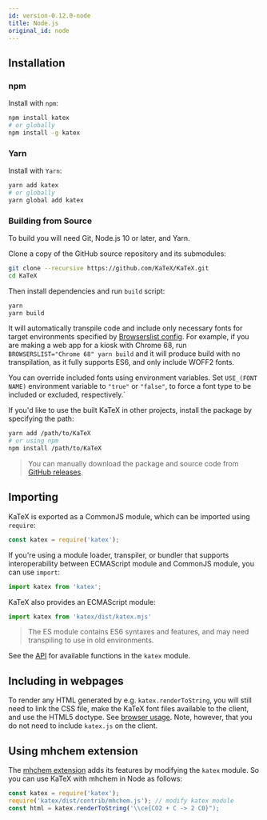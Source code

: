 ```yaml
---
id: version-0.12.0-node
title: Node.js
original_id: node
---
```

## Installation
### npm
Install with `npm`:

```bash
npm install katex
# or globally
npm install -g katex
```

### Yarn
Install with `Yarn`:

```bash
yarn add katex
# or globally
yarn global add katex
```

### Building from Source
To build you will need Git, Node.js 10 or later, and Yarn.

Clone a copy of the GitHub source repository and its submodules:
```bash
git clone --recursive https://github.com/KaTeX/KaTeX.git
cd KaTeX
```

Then install dependencies and run `build` script:
```bash
yarn
yarn build
```

It will automatically transpile code and include only necessary fonts for
target environments specified by [Browserslist config](https://github.com/browserslist/browserslist#environment-variables).
For example, if you are making a web app for a kiosk with Chrome 68, run
`BROWSERSLIST="Chrome 68" yarn build` and it will produce build with no
transpilation, as it fully supports ES6, and only include WOFF2 fonts.

You can override included fonts using environment variables. Set `USE_(FONT NAME)`
environment variable to `"true"` or `"false"`, to force a font type to be included
or excluded, respectively.`

If you'd like to use the built KaTeX in other projects, install the package by
specifying the path:
```bash
yarn add /path/to/KaTeX
# or using npm
npm install /path/to/KaTeX
```

> You can manually download the package and source code from
[GitHub releases](https://github.com/KaTeX/KaTeX/releases).

## Importing
KaTeX is exported as a CommonJS module, which can be imported using `require`:
```js
const katex = require('katex');
```

If you're using a module loader, transpiler, or bundler that supports interoperability
between ECMAScript module and CommonJS module, you can use `import`:
```js
import katex from 'katex';
```

KaTeX also provides an ECMAScript module:
```js
import katex from 'katex/dist/katex.mjs'
```

> The ES module contains ES6 syntaxes and features, and may need transpiling to
use in old environments.

See the [API](api.html) for available functions in the `katex` module.

## Including in webpages

To render any HTML generated by e.g. `katex.renderToString`, you will
still need to link the CSS file, make the KaTeX font files available to the
client, and use the HTML5 doctype.  See [browser usage](browser.html).
Note, however, that you do not need to include `katex.js` on the client.

## Using mhchem extension

The [mhchem extension](https://github.com/Khan/KaTeX/tree/master/contrib/mhchem)
adds its features by modifying the `katex` module.  So you can use KaTeX with
mhchem in Node as follows:

```js
const katex = require('katex');
require('katex/dist/contrib/mhchem.js'); // modify katex module
const html = katex.renderToString('\\ce{CO2 + C -> 2 C0}");
```
